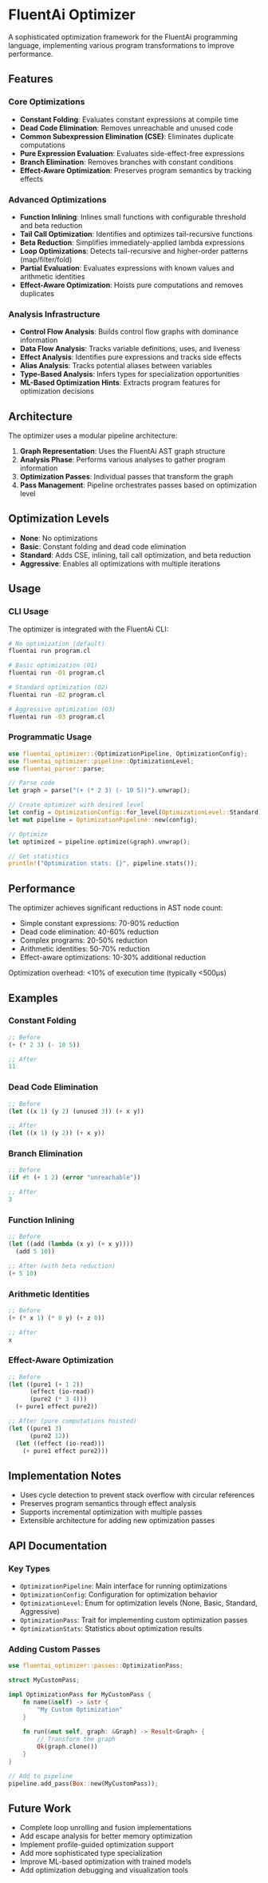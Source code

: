 # FluentAi Optimizer

A sophisticated optimization framework for the FluentAi programming language, implementing various program transformations to improve performance.

## Features

### Core Optimizations
- **Constant Folding**: Evaluates constant expressions at compile time
- **Dead Code Elimination**: Removes unreachable and unused code
- **Common Subexpression Elimination (CSE)**: Eliminates duplicate computations
- **Pure Expression Evaluation**: Evaluates side-effect-free expressions
- **Branch Elimination**: Removes branches with constant conditions
- **Effect-Aware Optimization**: Preserves program semantics by tracking effects

### Advanced Optimizations
- **Function Inlining**: Inlines small functions with configurable threshold and beta reduction
- **Tail Call Optimization**: Identifies and optimizes tail-recursive functions
- **Beta Reduction**: Simplifies immediately-applied lambda expressions
- **Loop Optimizations**: Detects tail-recursive and higher-order patterns (map/filter/fold)
- **Partial Evaluation**: Evaluates expressions with known values and arithmetic identities
- **Effect-Aware Optimization**: Hoists pure computations and removes duplicates

### Analysis Infrastructure
- **Control Flow Analysis**: Builds control flow graphs with dominance information
- **Data Flow Analysis**: Tracks variable definitions, uses, and liveness
- **Effect Analysis**: Identifies pure expressions and tracks side effects
- **Alias Analysis**: Tracks potential aliases between variables
- **Type-Based Analysis**: Infers types for specialization opportunities
- **ML-Based Optimization Hints**: Extracts program features for optimization decisions

## Architecture

The optimizer uses a modular pipeline architecture:

1. **Graph Representation**: Uses the FluentAi AST graph structure
2. **Analysis Phase**: Performs various analyses to gather program information
3. **Optimization Passes**: Individual passes that transform the graph
4. **Pass Management**: Pipeline orchestrates passes based on optimization level

## Optimization Levels

- **None**: No optimizations
- **Basic**: Constant folding and dead code elimination
- **Standard**: Adds CSE, inlining, tail call optimization, and beta reduction
- **Aggressive**: Enables all optimizations with multiple iterations

## Usage

### CLI Usage

The optimizer is integrated with the FluentAi CLI:

```bash
# No optimization (default)
fluentai run program.cl

# Basic optimization (O1)
fluentai run -O1 program.cl

# Standard optimization (O2)
fluentai run -O2 program.cl

# Aggressive optimization (O3)
fluentai run -O3 program.cl
```

### Programmatic Usage

```rust
use fluentai_optimizer::{OptimizationPipeline, OptimizationConfig};
use fluentai_optimizer::pipeline::OptimizationLevel;
use fluentai_parser::parse;

// Parse code
let graph = parse("(+ (* 2 3) (- 10 5))").unwrap();

// Create optimizer with desired level
let config = OptimizationConfig::for_level(OptimizationLevel::Standard);
let mut pipeline = OptimizationPipeline::new(config);

// Optimize
let optimized = pipeline.optimize(&graph).unwrap();

// Get statistics
println!("Optimization stats: {}", pipeline.stats());
```

## Performance

The optimizer achieves significant reductions in AST node count:
- Simple constant expressions: 70-90% reduction
- Dead code elimination: 40-60% reduction
- Complex programs: 20-50% reduction
- Arithmetic identities: 50-70% reduction
- Effect-aware optimizations: 10-30% additional reduction

Optimization overhead: <10% of execution time (typically <500μs)

## Examples

### Constant Folding
```lisp
;; Before
(+ (* 2 3) (- 10 5))

;; After
11
```

### Dead Code Elimination
```lisp
;; Before
(let ((x 1) (y 2) (unused 3)) (+ x y))

;; After
(let ((x 1) (y 2)) (+ x y))
```

### Branch Elimination
```lisp
;; Before
(if #t (+ 1 2) (error "unreachable"))

;; After
3
```

### Function Inlining
```lisp
;; Before
(let ((add (lambda (x y) (+ x y))))
  (add 5 10))

;; After (with beta reduction)
(+ 5 10)
```

### Arithmetic Identities
```lisp
;; Before
(+ (* x 1) (* 0 y) (+ z 0))

;; After
x
```

### Effect-Aware Optimization
```lisp
;; Before
(let ((pure1 (+ 1 2))
      (effect (io-read))
      (pure2 (* 3 4)))
  (+ pure1 effect pure2))

;; After (pure computations hoisted)
(let ((pure1 3)
      (pure2 12))
  (let ((effect (io-read)))
    (+ pure1 effect pure2)))
```

## Implementation Notes

- Uses cycle detection to prevent stack overflow with circular references
- Preserves program semantics through effect analysis
- Supports incremental optimization with multiple passes
- Extensible architecture for adding new optimization passes

## API Documentation

### Key Types

- `OptimizationPipeline`: Main interface for running optimizations
- `OptimizationConfig`: Configuration for optimization behavior
- `OptimizationLevel`: Enum for optimization levels (None, Basic, Standard, Aggressive)
- `OptimizationPass`: Trait for implementing custom optimization passes
- `OptimizationStats`: Statistics about optimization results

### Adding Custom Passes

```rust
use fluentai_optimizer::passes::OptimizationPass;

struct MyCustomPass;

impl OptimizationPass for MyCustomPass {
    fn name(&self) -> &str {
        "My Custom Optimization"
    }
    
    fn run(&mut self, graph: &Graph) -> Result<Graph> {
        // Transform the graph
        Ok(graph.clone())
    }
}

// Add to pipeline
pipeline.add_pass(Box::new(MyCustomPass));
```

## Future Work

- Complete loop unrolling and fusion implementations
- Add escape analysis for better memory optimization
- Implement profile-guided optimization support
- Add more sophisticated type specialization
- Improve ML-based optimization with trained models
- Add optimization debugging and visualization tools